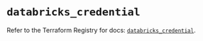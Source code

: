 # `databricks_credential`

Refer to the Terraform Registry for docs: [`databricks_credential`](https://registry.terraform.io/providers/databricks/databricks/1.92.0/docs/resources/credential).
